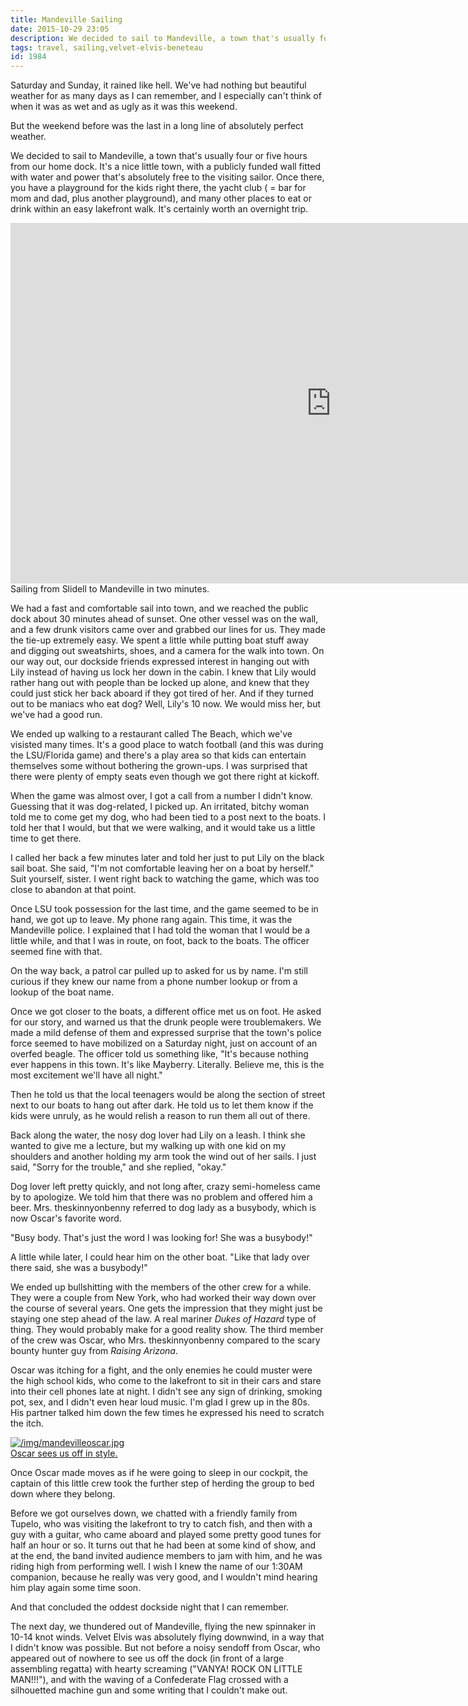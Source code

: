```yaml
---
title: Mandeville Sailing
date: 2015-10-29 23:05
description: We decided to sail to Mandeville, a town that's usually four or five hours from our home dock.  It's a pretty standard trip for us, but this one spirals into nuttiness.
tags: travel, sailing,velvet-elvis-beneteau
id: 1984
---
```

Saturday and Sunday, it rained like hell.  We've had nothing but beautiful weather for as many days as I can remember, and I especially can't think of when it was as wet and as ugly as it was this weekend.

But the weekend before was the last in a long line of absolutely perfect weather.
 
We decided to sail to Mandeville, a town that's usually four or five hours from our home dock.  It's a nice little town, with a publicly funded wall fitted with water and power that's absolutely free to the visiting sailor.  Once there, you have a playground for the kids right there, the yacht club ( = bar for mom and dad, plus another playground), and many other places to eat or drink within an easy lakefront walk.  It's certainly worth an overnight trip.

<iframe width="1025" height="577" src="https://www.youtube.com/embed/IQtJ_qkjnNo" title="Sailing Into Mandeville 2015 10 17" frameborder="0" allow="accelerometer; autoplay; clipboard-write; encrypted-media; gyroscope; picture-in-picture; web-share" allowfullscreen></iframe>
<span class="caption alignleft">Sailing from Slidell to Mandeville in two minutes.</span>

We had a fast and comfortable sail into town, and we reached the public dock about 30 minutes ahead of sunset.  One other vessel was on the wall, and a few drunk visitors came over and grabbed our lines for us.  They made the tie-up extremely easy.  We spent a little while putting boat stuff away and digging out sweatshirts, shoes, and a camera for the walk into town.  On our way out, our dockside friends expressed interest in hanging out with Lily instead of having us lock her down in the cabin.  I knew that Lily would rather hang out with people than be locked up alone, and knew that they could just stick her back aboard if they got tired of her.  And if they turned out to be maniacs who eat dog?  Well, Lily's 10 now.  We would miss her, but we've had a good run.

We ended up walking to a restaurant called The Beach, which we've visisted many times.  It's a good place to watch football (and this was during the LSU/Florida game) and there's a play area so that kids can entertain themselves some without bothering the grown-ups.  I was surprised that there were plenty of empty seats even though we got there right at kickoff.

When the game was almost over, I got a call from a number I didn't know.  Guessing that it was dog-related, I picked up.  An irritated, bitchy woman told me to come get my dog, who had been tied to a post next to the boats.  I told her that I would, but that we were walking, and it would take us a little time to get there.  

I called her back a few minutes later and told her just to put Lily on the black sail boat.  She said, "I'm not comfortable leaving her on a boat by herself."  Suit yourself, sister.  I went right back to watching the game, which was too close to abandon at that point. 

Once LSU took possession for the last time, and the game seemed to be in hand, we got up to leave.  My phone rang again.  This time, it was the Mandeville police.  I explained that I had told the woman that I would be a little while, and that I was in route, on foot, back to the boats.  The officer seemed fine with that.

On the way back, a patrol car pulled up to asked for us by name.  I'm still curious if they knew our name from a phone number lookup or from a lookup of the boat name.

Once we got closer to the boats, a different office met us on foot.  He asked for our story, and warned us that the drunk people were troublemakers.  We made a mild defense of them and expressed surprise that the town's police force seemed to have mobilized on a Saturday night, just on account of an overfed beagle.  The officer told us something like, "It's because nothing ever happens in this town.  It's like Mayberry.  Literally.  Believe me, this is the most excitement we'll have all night."

Then he told us that the local teenagers would be along the section of street next to our boats to hang out after dark.  He told us to let them know if the kids were unruly, as he would relish a reason to run them all out of there.

Back along the water, the nosy dog lover had Lily on a leash.  I think she wanted to give me a lecture, but my walking up with one kid on my shoulders and another holding my arm took the wind out of her sails.  I just said, "Sorry for the trouble," and she replied, "okay."

Dog lover left pretty quickly, and not long after, crazy semi-homeless came by to apologize.  We told him that there was no problem and offered him a beer.  Mrs. theskinnyonbenny referred to dog lady as a busybody, which is now Oscar's favorite word.  

"Busy body.  That's just the word I was looking for!  She was a busybody!"

A little while later, I could hear him on the other boat.  "Like that lady over there said, she was a busybody!"

We ended up bullshitting with the members of the other crew for a while.  They were a couple from New York, who had worked their way down over the course of several years.  One gets the impression that they might just be staying one step ahead of the law.  A real mariner <i>Dukes of Hazard</i> type of thing.  They would probably make for a good reality show.  The third member of the crew was Oscar, who Mrs. theskinnyonbenny compared to the scary bounty hunter guy from <i>Raising Arizona</i>.

Oscar was itching for a fight, and the only enemies he could muster were the high school kids, who come to the lakefront to sit in their cars and stare into their cell phones late at night.  I didn't see any sign of drinking, smoking pot, sex, and I didn't even hear loud music.  I'm glad I grew up in the 80s.  His partner talked him down the few times he expressed his need to scratch the itch.

<a class="lightview alignright" href="/img/mandevilleoscar.jpg" data-lightview-caption="Oscar sees us off in style." data-lightview-group="group1"><img src="/img/mandevilleoscar.jpg" alt="/img/mandevilleoscar.jpg"><br><span class="caption alignleft">Oscar sees us off in style.</span></a>

Once Oscar made moves as if he were going to sleep in our cockpit, the captain of this little crew took the further step of herding the group to bed down where they belong.

Before we got ourselves down, we chatted with a friendly family from Tupelo, who was visiting the lakefront to try to catch fish, and then with a guy with a guitar, who came aboard and played some pretty good tunes for half an hour or so.  It turns out that he had been at some kind of show, and at the end, the band invited audience members to jam with him, and he was riding high from performing well.  I wish I knew the name of our 1:30AM companion, because he really was very good, and I wouldn't mind hearing him play again some time soon.

And that concluded the oddest dockside night that I can remember.

The next day, we thundered out of Mandeville, flying the new spinnaker in 10-14 knot winds.  Velvet Elvis was absolutely flying downwind, in a way that I didn't know was possible.  But not before a noisy sendoff from Oscar, who appeared out of nowhere to see us off the dock (in front of a large assembling regatta) with hearty screaming ("VANYA!  ROCK ON LITTLE MAN!!!"), and with the waving of a Confederate Flag crossed with a silhouetted machine gun and some writing that I couldn't make out.

